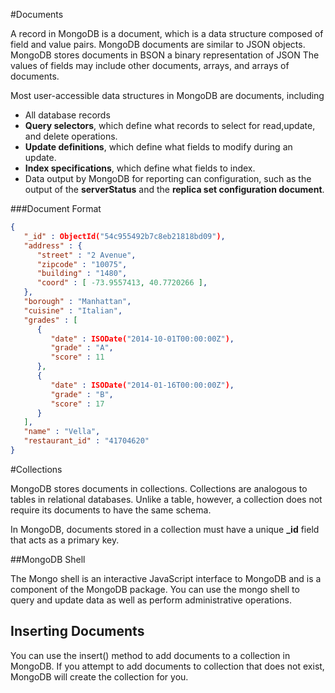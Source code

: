 #Documents

A record in MongoDB is a document, which is a data structure composed of field and value pairs. MongoDB
documents are similar to JSON objects. MongoDB stores documents in BSON a binary representation of JSON The values of fields may include other documents, arrays, and arrays of documents. 


Most user-accessible data structures in MongoDB are documents, including

* All database records
* **Query selectors**, which define what records to select for read,update, and delete operations.
* **Update definitions**, which define what fields to modify during an update. 
* **Index specifications**, which define what fields to index.
* Data output by MongoDB for reporting can configuration, such as the output of the **serverStatus** and the **replica set configuration document**.


###Document Format


```json
{
   "_id" : ObjectId("54c955492b7c8eb21818bd09"),
   "address" : {
      "street" : "2 Avenue",
      "zipcode" : "10075",
      "building" : "1480",
      "coord" : [ -73.9557413, 40.7720266 ],
   },
   "borough" : "Manhattan",
   "cuisine" : "Italian",
   "grades" : [
      {
         "date" : ISODate("2014-10-01T00:00:00Z"),
         "grade" : "A",
         "score" : 11
      },
      {
         "date" : ISODate("2014-01-16T00:00:00Z"),
         "grade" : "B",
         "score" : 17
      }
   ],
   "name" : "Vella",
   "restaurant_id" : "41704620"
}
```

#Collections

MongoDB stores documents in collections. Collections are analogous to tables in relational databases. Unlike a table, however, a collection does not require its documents to have the same schema. 

In MongoDB, documents stored in a collection must have a unique **_id** field that acts as a primary key.

##MongoDB Shell

The Mongo shell is an interactive JavaScript interface to MongoDB and is a component of the MongoDB package. You can use the mongo shell to query and update data as well as perform administrative operations. 
 
## Inserting Documents

You can use the insert() method to add documents to a collection in MongoDB. If you attempt to add documents to collection that does not exist, MongoDB will create the collection for you. 


 

